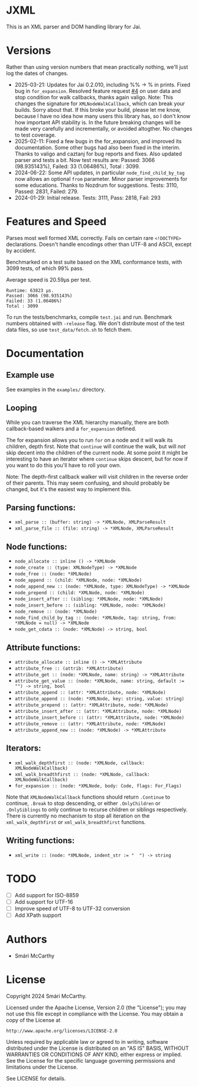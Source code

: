 # JXML

This is an XML parser and DOM handling library for Jai.

# Versions

Rather than using version numbers that mean practically nothing, we'll just log the dates of changes.

 * 2025-03-21: Updates for Jai 0.2.010, including %% -> \% in prints. Fixed bug in `for_expansion`. Resolved feature request [#4](https://github.com/smari/jai-xml/issues/4) on user data and stop condition for walk callbacks, thanks again valigo. Note: This changes the signature for `XMLNodeWalkCallback`, which can break your builds. Sorry about that. If this broke your build, please let me know, because I have no idea how many users this library has, so I don't know how important API stability is. In the future breaking changes will be made very carefully and incrementally, or avoided altogther. No changes to test coverage.
 * 2025-02-11: Fixed a few bugs in the for_expansion, and improved its documentation. Some other bugs had also been fixed in the interim. Thanks to valigo and caztanj for bug reports and fixes. Also updated parser and tests a bit. Now test results are: Passed: 3066 (98.935143%), Failed: 33 (1.06486%), Total : 3099.
 * 2024-06-22: Some API updates, in particular `node_find_child_by_tag` now allows an optional `from` parameter. Minor parser improvements for some educations. Thanks to Nozdrum for suggestions. Tests: 3110, Passed: 2831, Failed: 279.
 * 2024-01-29: Initial release. Tests: 3111, Pass: 2818, Fail: 293

# Features and Speed

Parses most well formed XML correctly. Fails on certain rare `<!DOCTYPE>` declarations. Doesn't handle encodings other than UTF-8 and ASCII, except by accident.

Benchmarked on a test suite based on the XML conformance tests, with 3099 tests, of which 99% pass. 

Average speed is 20.59µs per test.

```
Runtime: 63823 µs.
Passed: 3066 (98.935143%)
Failed: 33 (1.06486%)
Total : 3099
```

To run the tests/benchmarks, compile `test.jai` and run. Benchmark numbers obtained with `-release` flag. We don't distribute most of the test data files, so use `test_data/fetch.sh` to fetch them.

# Documentation

## Example use

See examples in the `examples/` directory.

## Looping

While you can traverse the XML hierarchy manually, there are both callback-based walkers and a `for_expansion` defined. 

The for expansion allows you to run `for` on a node and it will walk its children, depth first. Note that `continue` will continue the walk, but will *not* skip decent into the children of the current node. At some point it might be interesting to have an iterator where `continue` skips descent, but for now if you want to do this you'll have to roll your own.

Note: The depth-first callback walker will visit children in the reverse order of their parents. This may seem confusing, and should probably be changed, but it's the easiest way to implement this.


## Parsing functions:
 * `xml_parse :: (buffer: string) -> *XMLNode, XMLParseResult`
 * `xml_parse_file :: (file: string) -> *XMLNode, XMLParseResult`

## Node functions:
 * `node_allocate :: inline () -> *XMLNode`
 * `node_create :: (type: XMLNodeType) -> *XMLNode`
 * `node_free :: (node: *XMLNode)`
 * `node_append :: (child: *XMLNode, node: *XMLNode)`
 * `node_append_new :: (node: *XMLNode, type: XMLNodeType) -> *XMLNode`
 * `node_prepend :: (child: *XMLNode, node: *XMLNode)`
 * `node_insert_after :: (sibling: *XMLNode, node: *XMLNode)`
 * `node_insert_before :: (sibling: *XMLNode, node: *XMLNode)`
 * `node_remove :: (node: *XMLNode)`
 * `node_find_child_by_tag :: (node: *XMLNode, tag: string, from: *XMLNode = null) -> *XMLNode`
 * `node_get_cdata :: (node: *XMLNode) -> string, bool`

## Attribute functions:
 * `attribute_allocate :: inline () -> *XMLAttribute`
 * `attribute_free :: (attrib: *XMLAttribute)`
 * `attribute_get :: (node: *XMLNode, name: string) -> *XMLAttribute`
 * `attribute_get_value :: (node: *XMLNode, name: string, default := "") -> string, bool`
 * `attribute_append :: (attr: *XMLAttribute, node: *XMLNode)`
 * `attribute_append :: (node: *XMLNode, key: string, value: string)`
 * `attribute_prepend :: (attr: *XMLAttribute, node: *XMLNode)`
 * `attribute_insert_after :: (attr: *XMLAttribute, node: *XMLNode)`
 * `attribute_insert_before :: (attr: *XMLAttribute, node: *XMLNode)`
 * `attribute_remove :: (attr: *XMLAttribute, node: *XMLNode)`
 * `attribute_append_new :: (node: *XMLNode) -> *XMLAttribute`

## Iterators:
 * `xml_walk_depthfirst :: (node: *XMLNode, callback: XMLNodeWalkCallback)`
 * `xml_walk_breadthfirst :: (node: *XMLNode, callback: XMLNodeWalkCallback)`
 * `for_expansion :: (node: *XMLNode, body: Code, flags: For_Flags)`
 
Note that `XMLNodeWalkCallback` functions should return `.Continue` to continue, `.Break` to stop descending, or
either `.OnlyChildren` or `.OnlySiblings` to only continue to recurse children or siblings respectively. There is
currently no mechanism to stop all iteration on the `xml_walk_depthfirst` or `xml_walk_breadthfirst` functions.

## Writing functions:
 * `xml_write :: (node: *XMLNode, indent_str := "  ") -> string`

# TODO

 * [ ] Add support for ISO-8859
 * [ ] Add support for UTF-16
 * [ ] Improve speed of UTF-8 to UTF-32 conversion
 * [ ] Add XPath support

# Authors

 * Smári McCarthy

# License

Copyright 2024 Smári McCarthy. 

Licensed under the Apache License, Version 2.0 (the "License");
you may not use this file except in compliance with the License.
You may obtain a copy of the License at

    http://www.apache.org/licenses/LICENSE-2.0

Unless required by applicable law or agreed to in writing, software
distributed under the License is distributed on an "AS IS" BASIS,
WITHOUT WARRANTIES OR CONDITIONS OF ANY KIND, either express or implied.
See the License for the specific language governing permissions and
limitations under the License.

See LICENSE for details.
